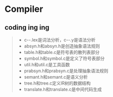 # Compiler

## coding ing ing


> * c--.lex是词法分析，c--.y是语法分析
> * absyn.h和absyn.h是创造抽象语法规则
> * table.h和table.c是符号表的散列表部分
> * symbol.h和symbol.c是定义了符号表部分
> * util.h和util.c是工具函数
> * prabsyn.h和prabsyn.c是处理抽象语法规则
> * semant.h和semant.c是语义分析
> * tree.h和tree.c定义IR树的数据结构
> * translate.h和translate.c是中间代码生成
